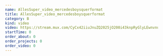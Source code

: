 ```yaml
---
name: AllesSuper_video_mercedesboysquerformat
title: AllesSuper_video_mercedesboysquerformat
category: B
kind: video
video: https://stream.mux.com/CyCx42iiuJnuZQ2025jO200i43knpRyGlyLEwnvnuq3y8.m3u8
startTime: 0
order_about: 0
order_projects: 0
order_video: 0
---
```


